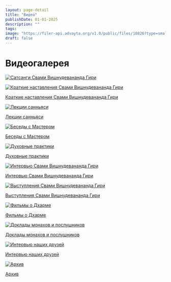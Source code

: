 ```yaml
---
layout: page-detail
title: "Видео"
publishDate: 01-01-2025
description: ""
tags:
image: "https://filer-api.advayta.org/v1.0/public/files/10826?type=small"
draft: false
---
```


# Видеогалерея

[ ![Сатсанги Свами Вишнудевананда Гири](https://filer-api.advayta.org/v1.0/public/files/10826?size=medium "Сатсанги Свами Вишнудевананда Гири") ](/video/satsangi-svami-vishnudevananda-giri/) 

[ ![Краткие наставления Свами Вишнудевананда Гири](https://filer-api.advayta.org/v1.0/public/files/10833?size=medium "Краткие наставления Свами Вишнудевананда Гири") ](/video/kratkie-nastavleniya-svami-vishnudevananda-giri/) 

[Краткие наставления Свами Вишнудевананда Гири](/video/kratkie-nastavleniya-svami-vishnudevananda-giri/)

[ ![Лекции санньяси](https://filer-api.advayta.org/v1.0/public/files/10848?size=medium "Лекции санньяси") ](/video/lektsii-sannyasi/) 

[Лекции санньяси](/video/lektsii-sannyasi/)

[ ![Беседы с Мастером](https://filer-api.advayta.org/v1.0/public/files/10871?size=medium "Беседы с Мастером") ](/video/besedy-s-masterom/) 

[Беседы с Мастером](/video/besedy-s-masterom/)

[ ![Духовные практики](https://filer-api.advayta.org/v1.0/public/files/10875?size=medium "Духовные практики") ](/video/dukhovnye-praktiki/) 

[Духовные практики](/video/dukhovnye-praktiki/)

[ ![Интервью Свами Вишнудевананда Гири](https://filer-api.advayta.org/v1.0/public/files/10906?size=medium "Интервью Свами Вишнудевананда Гири") ](/video/intervyu-svami-vishnudevananda-giri/) 

[Интервью Свами Вишнудевананда Гири](/video/intervyu-svami-vishnudevananda-giri/)

[ ![Выступления Свами Вишнудевананда Гири](https://filer-api.advayta.org/v1.0/public/files/10928?size=medium "Выступления Свами Вишнудевананда Гири") ](/video/vystupleniya-svami-vishnudevananda-giri/) 

[Выступления Свами Вишнудевананда Гири](/video/vystupleniya-svami-vishnudevananda-giri/)

[ ![Фильмы о Дхарме](https://filer-api.advayta.org/v1.0/public/files/10953?size=medium "Фильмы о Дхарме") ](/video/films/) 

[Фильмы о Дхарме](/video/films/)

[ ![Доклады монахов и послушников](https://filer-api.advayta.org/v1.0/public/files/10975?size=medium "Доклады монахов и послушников") ](/video/doklady-monakhov-i-poslushnikov/) 

[Доклады монахов и послушников](/video/doklady-monakhov-i-poslushnikov/)

[ ![Интервью наших друзей](https://filer-api.advayta.org/v1.0/public/files/11000?size=medium "Интервью наших друзей") ](/video/intervyu-nashikh-druzey/) 

[Интервью наших друзей](/video/intervyu-nashikh-druzey/)

[ ![Архив](https://filer-api.advayta.org/v1.0/public/files/11025?size=medium "Архив") ](/video/arkhiv/) 

[Архив](/video/arkhiv/)
